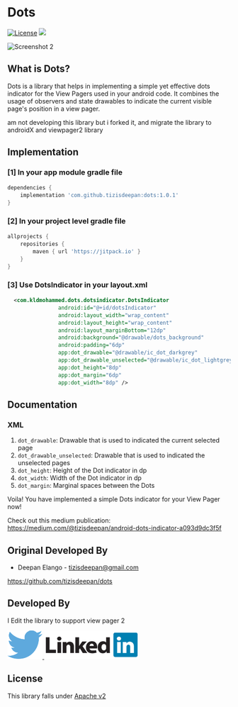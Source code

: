 # Dots
[![License](https://img.shields.io/badge/license-Apache%202-4EB1BA.svg?style=flat-square)](https://www.apache.org/licenses/LICENSE-2.0.html)
[![](https://jitpack.io/v/tizisdeepan/dots.svg)](https://jitpack.io/#tizisdeepan/dots)

![Screenshot 2](https://github.com/tizisdeepan/dots/raw/master/screenshots/ss_gif.gif)
## What is Dots?
Dots is a library that helps in implementing a simple yet effective dots indicator for the View Pagers used in your android code. It combines the usage of observers and state drawables to indicate the current visible page's position in a view pager.

am not developing this library but i forked it, and migrate the library to androidX and viewpager2 library 

## Implementation
### [1] In your app module gradle file

``` groovy
dependencies {
    implementation 'com.github.tizisdeepan:dots:1.0.1'
}
```

### [2] In your project level gradle file

``` groovy
allprojects {
    repositories {
        maven { url 'https://jitpack.io' }
    }
}
```

### [3] Use DotsIndicator in your layout.xml
```xml
  <com.kldmohammed.dots.dotsindicator.DotsIndicator
                android:id="@+id/dotsIndicator"
                android:layout_width="wrap_content"
                android:layout_height="wrap_content"
                android:layout_marginBottom="12dp"
                android:background="@drawable/dots_background"
                android:padding="6dp"
                app:dot_drawable="@drawable/ic_dot_darkgrey"
                app:dot_drawable_unselected="@drawable/ic_dot_lightgrey"
                app:dot_height="8dp"
                app:dot_margin="6dp"
                app:dot_width="8dp" />
```



## Documentation
### XML
1. `dot_drawable`: Drawable that is used to indicated the current selected page
2. `dot_drawable_unselected`: Drawable that is used to indicated the unselected pages
3. `dot_height`: Height of the Dot indicator in dp
4. `dot_width`: Width of the Dot indicator in dp
5. `dot_margin`: Marginal spaces between the Dots



Voila! You have implemented a simple Dots indicator for your View Pager now!

Check out this medium publication: https://medium.com/@tizisdeepan/android-dots-indicator-a093d9dc3f5f

Original Developed By
------------

* Deepan Elango - <tizisdeepan@gmail.com>

https://github.com/tizisdeepan/dots

Developed By
------------
I Edit the library to support view pager 2


<a href="https://twitter.com/tizisdeepan">
  <img alt="Follow me on Twitter" src="./screenshots/twitter.png" />
</a>
<a href="https://www.linkedin.com/in/tizisdeepan/">
  <img alt="Add me to Linkedin" src="./screenshots/linkedin.png" />
</a>

## License
This library falls under [Apache v2](https://github.com/tizisdeepan/dots/blob/master/LICENSE)

